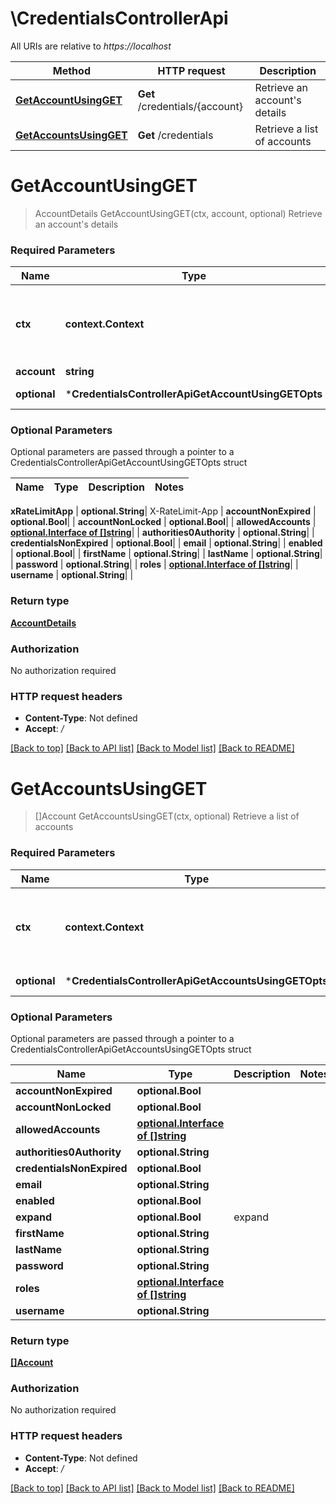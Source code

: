 # \CredentialsControllerApi

All URIs are relative to *https://localhost*

Method | HTTP request | Description
------------- | ------------- | -------------
[**GetAccountUsingGET**](CredentialsControllerApi.md#GetAccountUsingGET) | **Get** /credentials/{account} | Retrieve an account&#39;s details
[**GetAccountsUsingGET**](CredentialsControllerApi.md#GetAccountsUsingGET) | **Get** /credentials | Retrieve a list of accounts


# **GetAccountUsingGET**
> AccountDetails GetAccountUsingGET(ctx, account, optional)
Retrieve an account's details

### Required Parameters

Name | Type | Description  | Notes
------------- | ------------- | ------------- | -------------
 **ctx** | **context.Context** | context for authentication, logging, cancellation, deadlines, tracing, etc.
  **account** | **string**| account | 
 **optional** | ***CredentialsControllerApiGetAccountUsingGETOpts** | optional parameters | nil if no parameters

### Optional Parameters
Optional parameters are passed through a pointer to a CredentialsControllerApiGetAccountUsingGETOpts struct

Name | Type | Description  | Notes
------------- | ------------- | ------------- | -------------

 **xRateLimitApp** | **optional.String**| X-RateLimit-App | 
 **accountNonExpired** | **optional.Bool**|  | 
 **accountNonLocked** | **optional.Bool**|  | 
 **allowedAccounts** | [**optional.Interface of []string**](string.md)|  | 
 **authorities0Authority** | **optional.String**|  | 
 **credentialsNonExpired** | **optional.Bool**|  | 
 **email** | **optional.String**|  | 
 **enabled** | **optional.Bool**|  | 
 **firstName** | **optional.String**|  | 
 **lastName** | **optional.String**|  | 
 **password** | **optional.String**|  | 
 **roles** | [**optional.Interface of []string**](string.md)|  | 
 **username** | **optional.String**|  | 

### Return type

[**AccountDetails**](AccountDetails.md)

### Authorization

No authorization required

### HTTP request headers

 - **Content-Type**: Not defined
 - **Accept**: */*

[[Back to top]](#) [[Back to API list]](../README.md#documentation-for-api-endpoints) [[Back to Model list]](../README.md#documentation-for-models) [[Back to README]](../README.md)

# **GetAccountsUsingGET**
> []Account GetAccountsUsingGET(ctx, optional)
Retrieve a list of accounts

### Required Parameters

Name | Type | Description  | Notes
------------- | ------------- | ------------- | -------------
 **ctx** | **context.Context** | context for authentication, logging, cancellation, deadlines, tracing, etc.
 **optional** | ***CredentialsControllerApiGetAccountsUsingGETOpts** | optional parameters | nil if no parameters

### Optional Parameters
Optional parameters are passed through a pointer to a CredentialsControllerApiGetAccountsUsingGETOpts struct

Name | Type | Description  | Notes
------------- | ------------- | ------------- | -------------
 **accountNonExpired** | **optional.Bool**|  | 
 **accountNonLocked** | **optional.Bool**|  | 
 **allowedAccounts** | [**optional.Interface of []string**](string.md)|  | 
 **authorities0Authority** | **optional.String**|  | 
 **credentialsNonExpired** | **optional.Bool**|  | 
 **email** | **optional.String**|  | 
 **enabled** | **optional.Bool**|  | 
 **expand** | **optional.Bool**| expand | 
 **firstName** | **optional.String**|  | 
 **lastName** | **optional.String**|  | 
 **password** | **optional.String**|  | 
 **roles** | [**optional.Interface of []string**](string.md)|  | 
 **username** | **optional.String**|  | 

### Return type

[**[]Account**](Account.md)

### Authorization

No authorization required

### HTTP request headers

 - **Content-Type**: Not defined
 - **Accept**: */*

[[Back to top]](#) [[Back to API list]](../README.md#documentation-for-api-endpoints) [[Back to Model list]](../README.md#documentation-for-models) [[Back to README]](../README.md)

